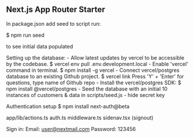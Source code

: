 ## Next.js App Router Starter

In package.json add seed to script
run: 

$ npm run seed 

to see initial data populated

Setting up the database:
    - Allow latest updates by vercel to be accessible by the codebase. $ vercel env pull .env.development.local
    - Enable 'vercel' command in terminal. $ npm install -g vercel
    - Connect vercel/postgres database to an existing Github project. $ vercel link
       Press 'Y' + 'Enter' for questions, type name of Github repo
    - Install the vercel/postgres SDK: $ npm install @vercel/postgres
    - Seed the database with an initial 10 instances of customers & data in scripts/seed.js
    - hide secret key


Authentication setup
$ npm install next-auth@beta

app/lib/actions.ts
auth.ts
middleware.ts
sidenav.tsx (signout)

Sign in:
Email: user@nextmail.com
Password: 123456
